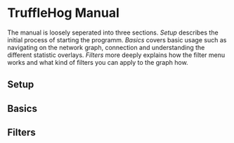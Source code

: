 # TruffleHog Manual
The manual is loosely seperated into three sections. *Setup* describes the initial process of starting the programm. *Basics* covers basic usage such as navigating on the network graph, connection and understanding the different statistic overlays. *Filters* more deeply explains how the filter menu works and what kind of filters you can apply to the graph how. 

## Setup

## Basics

## Filters
